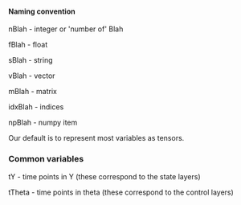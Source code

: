 #### Naming convention

nBlah   - integer or 'number of' Blah

fBlah   - float

sBlah   - string

vBlah   - vector

mBlah   - matrix

idxBlah - indices

npBlah  - numpy item

Our default is to represent most variables as tensors.


### Common variables

tY     - time points in Y     (these correspond to the state layers)

tTheta - time points in theta (these correspond to the control layers)


